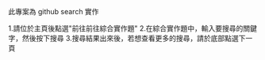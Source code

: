 此專案為 github search 實作

1.請位於主頁後點選"前往前往綜合實作題" 2.在綜合實作題中，輸入要搜尋的關鍵字，然後按下搜尋 3.搜尋結果出來後，若想查看更多的搜尋，請於底部點選下一頁
